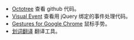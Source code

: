* [Octotree](https://chrome.google.com/webstore/detail/octotree/bkhaagjahfmjljalopjnoealnfndnagc) 查看 github 代码。
* [Visual Event](https://chrome.google.com/webstore/detail/visual-event/pbmmieigblcbldgdokdjpioljjninaim) 查看用 jQuery 绑定的事件处理代码。
* [Gestures for Google Chrome](https://chrome.google.com/webstore/detail/gestures-for-google-chrom/jpkfjicglakibpenojifdiepckckakgk) 鼠标手势。
* [划词翻译](https://chrome.google.com/webstore/detail/划词翻译/ikhdkkncnoglghljlkmcimlnlhkeamad) 翻译工具。
